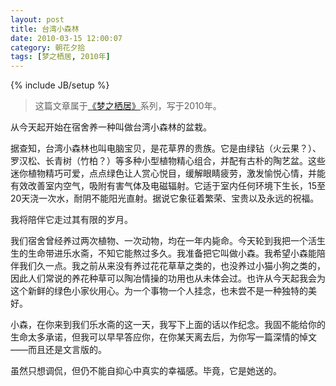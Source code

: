 ```yaml
---
layout: post
title: 台湾小森林
date: 2010-03-15 12:00:07
category: 朝花夕拾
tags: [梦之栖居, 2010年]
---
```

{% include JB/setup %}

> 这篇文章属于[《梦之栖居》](/posts/where-the-dreams-reside/)系列，写于2010年。
	
<!--more-->

从今天起开始在宿舍养一种叫做台湾小森林的盆栽。

据查知，台湾小森林也叫电脑宝贝，是花草界的贵族。它是由绿钻（火云果？）、罗汉松、长青树（竹柏？）等多种小型植物精心组合，并配有古朴的陶艺盆。这些迷你植物精巧可爱，点点绿色让人赏心悦目，缓解眼睛疲劳，激发愉悦心情，并能有效改善室内空气，吸附有害气体及电磁辐射。它适于室内任何环境下生长，15至20天浇一次水，耐阴不能阳光直射。据说它象征着繁荣、宝贵以及永远的祝福。

我将陪伴它走过其有限的岁月。

我们宿舍曾经养过两次植物、一次动物，均在一年内毙命。今天轮到我把一个活生生的生命带进乐水斋，不知它能熬过多久。我准备把它叫做小森。我希望小森能陪伴我们久一点。我之前从来没有养过花花草草之类的，也没养过小猫小狗之类的，因此人们常说的养花种草可以陶冶情操的功用也从未体会过。也许从今天起我会为这个新鲜的绿色小家伙用心。为一个事物一个人挂念，也未尝不是一种独特的美好。

小森，在你来到我们乐水斋的这一天，我写下上面的话以作纪念。我固不能给你的生命太多承诺，但我可以早早答应你，在你某天离去后，为你写一篇深情的悼文——而且还是文言版的。

虽然只想调侃，但仍不能自抑心中真实的幸福感。毕竟，它是她送的。